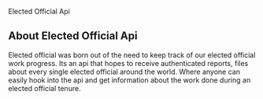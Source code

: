 Elected Official Api

## About Elected Official Api

Elected official was born out of the need to keep track of our elected official work progress. Its an api that hopes to receive authenticated reports, files about every single elected official around the world. Where anyone can easily hook into the api and get information about the work done  during an elected official tenure.
